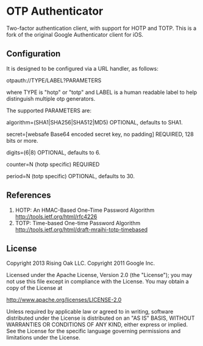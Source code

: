 # OTP Authenticator

Two-factor authentication client, with support for HOTP and TOTP. This
is a fork of the original Google Authenticator client for iOS.

## Configuration

It is designed to be configured via a URL handler, as follows:

  otpauth://TYPE/LABEL?PARAMETERS

where TYPE is "hotp" or "totp" and LABEL is a human readable label to help
distinguish multiple otp generators.

The supported PARAMETERS are:

  algorithm=(SHA1|SHA256|SHA512|MD5)
    OPTIONAL, defaults to SHA1.

  secret=[websafe Base64 encoded secret key, no padding]
    REQUIRED, 128 bits or more.

  digits=(6|8)
    OPTIONAL, defaults to 6.

  counter=N  (hotp specific)
    REQUIRED

  period=N  (totp specific)
    OPTIONAL, defaults to 30.

## References

1. HOTP: An HMAC-Based One-Time Password Algorithm
   http://tools.ietf.org/html/rfc4226
2. TOTP: Time-based One-time Password Algorithm
   http://tools.ietf.org/html/draft-mraihi-totp-timebased

## License

Copyright 2013 Rising Oak LLC.
Copyright 2011 Google Inc.

Licensed under the Apache License, Version 2.0 (the "License"); you may not
use this file except in compliance with the License.  You may obtain a copy
of the License at

http://www.apache.org/licenses/LICENSE-2.0

Unless required by applicable law or agreed to in writing, software
distributed under the License is distributed on an "AS IS" BASIS, WITHOUT
WARRANTIES OR CONDITIONS OF ANY KIND, either express or implied.  See the
License for the specific language governing permissions and limitations under
the License.
